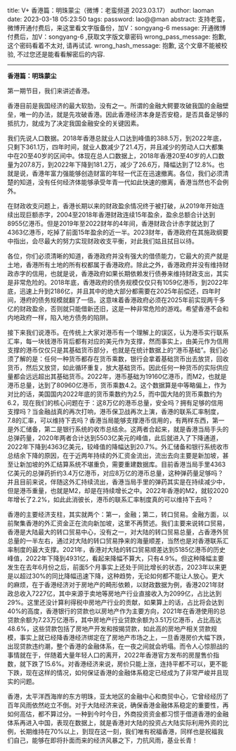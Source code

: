 title: V+ 香港篇：明珠蒙尘（微博：老蛮频道 2023.03.17）
author: laoman
date: 2023-03-18 05:23:50
tags:
password: lao@@man
abstract: 支持老蛮，微博开通付费后，来这里看文字版备份，加V：songyang-6
message: 开通微博付费后，加V：songyang-6 ,获取文字版文章密码
wrong_pass_message: 抱歉, 这个密码看着不太对, 请再试试.
wrong_hash_message: 抱歉, 这个文章不能被校验, 不过您还是能看看解密后的内容.

---
**香港篇：明珠蒙尘**<!--more-->

第一期节目，我们来讲述香港。

香港目前是我国经济的最大软肋，没有之一。所谓的金融大鳄要攻破我国的金融壁垒，唯一的办法，就是先攻破香港。因此香港经济本身是否安稳，是否具备足够的抵抗力，就成为了决定我国金融安全的关键因素。

我们先说人口数据。2018年香港总就业人口达到峰值的388.5万，到2022年底，只剩下361.1万，四年时间，就业人数减少了21.4万，并且减少的劳动人口大都集中在20至40岁的区间中。体现在总人口数据上，2018年香港20至40岁的人口数量为207.8万，到2022年下降到181.2万，减少了26.6万，降幅达到了12.8%。也就是说，香港年富力强能够创造财富的年轻一代正在迅速撤离。各位，我们必须清楚的知道，没有任何经济体能够承受年青一代如此快速的撤离，香港当然也不会例外。

在财政收支问题上，香港长期以来的财政盈余情况终于被打破，从2019年开始连续出现巨额赤字，2004至2018年香港财政连续15年盈余，盈余总额合计达到8955亿港币。但是2019年至2022财年的4年间，香港财政合计赤字就达到了4363亿港币，吃掉了前面15年盈余的近一半。2023财年，香港政府在其施政纲要中指出，会尽最大的努力实现财政收支平衡，对此我们姑且拭目以待。

各位，你们必须清晰的知道，香港政府并没有强大的借债能力，它最大的资产就是土地，香港所有土地的所有权都属于香港政府。除此之外，香港政府并没有维持财政赤字的信用，也就是说，香港政府如果长期依赖发行债券来维持财政支出，其实是非常危险的。2018年底，香港政府的债务规模仅仅只有1059亿港币，到2022年底，迅速上升到2186亿，并且其中的绝大部分都需要在2025年前偿还，四年时间，港府的债务规模就翻了一倍。这意味着香港政府必须在2025年前实现两千多亿的财政盈余，否则就只能借新还旧，这是一种非常危险的游戏。希望香港不会和内地政府一样，陷入地方债务的陷阱。

接下来我们说港币。在传统上大家对港币有一个理解上的误区，认为港币实行联系汇率，每一块钱港币背后都有对应的美元作为支撑，然而事实上，由美元作为信用支撑的港币仅仅只是其基础货币部分，也就是在统计数据上的“港币基础”。我们必须了解的是：任何一种货币都存在货币乘数，银行会拿着基础货币出去放贷，回收货币，然后又放贷，如此循环重复，放大基础货币。因此任何一种货币的实际供应量都会远远超出其基础货币。2022年，港币基础为19160亿港币，而M2，也就是港币总量，达到了80960亿港币，货币乘数4.2。这个数据算是中等略偏上，作为对比的话，美国国内2022年底的货币乘数约为2.5，而中国大陆的货币乘数约为6.2，现在我们的核心问题在于：这8万亿的港币总量，安全吗？拥有足够的信用支撑吗？当金融战真的再次打响，港币保卫战再次上演，香港的联系汇率制度，7.8的汇率，可以维持下去吗？香港当局能够支撑港币信用的，有两样东西，第一是外汇储备，第二是银行系统的收市总结余。这两者合起来，就是香港当局手头的总弹药量，2020年两者合计达到5503亿美元的峰值，此后就进入了下降通道，2022年下降到4363亿美元，较峰值的降幅达到20.7%。外汇储备和银行系统收市总结余下降的原因，在于近两年持续的外汇资金流出，流出去向主要是新加坡，甚至让新加坡的外汇结算系统不堪重负，需要重建数据库。目前香港当局手里4363亿美元的总弹药折约3.4万亿港币，对应8万亿的港币总量，这种弹药量足够吗？并且目前来说，伴随这外汇持续流出，香港当局手里的弹药其实是在持续减少中，但是港币重量，也就是M2，却是在持续增长之中。2022年香港的M2，就较2020年增长了2.2%，如此此消彼长，港币的联系汇率制度真的可以维持下去吗？

香港的主要经济支柱，其实就两个：第一，金融；第二，转口贸易。金融方面，以前聚集香港的外汇资金正在流向新加坡，这里不再赘述。我们主要来说转口贸易，香港是大陆最大的转口贸易中心，没有之一，对大陆的转口贸易总量，占香港外贸总量的一半左右，通过对大陆的转口贸易挣来的海量顺差，当然也是对香港联系汇率制度的最大支撑。2021年，香港对大陆的转口贸易顺差达到5185亿港币的历史峰值，2022年下降到4931亿，看起来降幅不算大，只有4.9%。但这种降幅主要发生在去年6月份之后，前面5个月事实上还处于同比增长的状态，2023年以来更是以超过30%的同比降幅迅速下降，这种趋势，无论如何都不能让人放心。更大的麻烦，在于香港经济对于房地产的畸形依赖，以财政数据为例，香港2021年财政总收入7227亿，其中来源于卖地等房地产行业直接收入为2099亿，占比达到29%。这里还没计算利得税中房地产行业的贡献，如果算上的话，占比将会达到40%的高度，香港银行的贷款也以房地产作为主要方向，2021年在香港使用的总贷款余额为7.23万亿港币，其中房地产行业贷款余额为3.51万亿港币，占比高达48.6%，这些贷款包括了房地产开发和按揭贷款，如此高的房地产相关贷款规模，事实上就已经降香港经济绑定在了房地产市场之上，一旦香港房价大幅下跌，出现贷款违约潮，整个香港的金融体系，在一夜之间就会坍塌。而令人心惊胆战的事情就在于，伴随着大量年轻人口的离开，2022年香港官方发布的房屋售价指数，就下跌了15.6%。对香港经济来说，房价只能上涨，连持平都不可以，更不能下跌，现在这样的情况，如何保证香港的金融体系稳定已经成为了非常严峻并且现实的问题。

香港，太平洋西海岸的东方明珠，亚太地区的金融中心和商贸中心，它曾经经历了百年风雨依然屹立不倒。对于大陆经济来说，确保香港金融体系稳定的重要性，再如何高估，都不算过分。一种到今时今日，外商投资资金都习惯于借道香港的金融体系再进入中国，表现在数据上，就是香港对大陆的投资占大陆实际利用外资的比例，长期维持在70%以上，到现在这一刻，我们唯有祝福香港，同样也是祝福我们自己，能够在即将扑面而来的经济风暴之下，力抗风雨，基业长青！